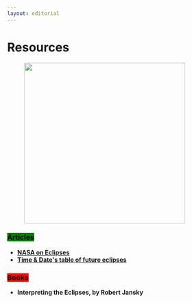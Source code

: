```yaml
---
layout: editorial
---
```


# Resources

<figure><img src="../../../../../.gitbook/assets/pexels-btgl-♡-18801591.jpg" alt="" width="375"><figcaption></figcaption></figure>

### <mark style="background-color:green;">Articles</mark>

* [**NASA on Eclipses**](https://science.nasa.gov/eclipses/)
* [**Time & Date's table of future eclipses**](https://www.timeanddate.com/eclipse/)



### <mark style="background-color:red;">Books</mark>

* **Interpreting the Eclipses, by Robert Jansky**
